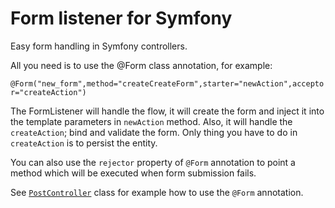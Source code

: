 Form listener for Symfony
========================

Easy form handling in Symfony controllers.

All you need is to use the @Form class annotation, for example:

`@Form("new_form",method="createCreateForm",starter="newAction",acceptor="createAction")`

The FormListener will handle the flow, it will create the form and inject it into the template parameters in `newAction` method. Also, it will handle the `createAction`; bind and validate the form. Only thing you have to do in `createAction` is to persist the entity.

You can also use the `rejector` property of `@Form` annotation to point a method which will be executed when form submission fails.

See [`PostController`](src/AppBundle/Controller/PostController.php) class for example how to use the `@Form` annotation.
